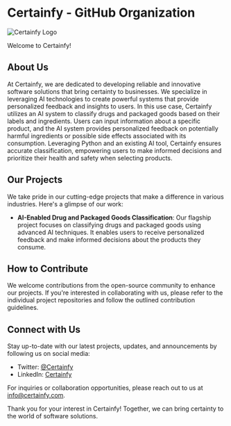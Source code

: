# Certainfy - GitHub Organization

![Certainfy Logo](https://example.com/logo.png)

Welcome to Certainfy!

## About Us

At Certainfy, we are dedicated to developing reliable and innovative software solutions that bring certainty to businesses. We specialize in leveraging AI technologies to create powerful systems that provide personalized feedback and insights to users. In this use case, Certainfy utilizes an AI system to classify drugs and packaged goods based on their labels and ingredients. Users can input information about a specific product, and the AI system provides personalized feedback on potentially harmful ingredients or possible side effects associated with its consumption. Leveraging Python and an existing AI tool, Certainfy ensures accurate classification, empowering users to make informed decisions and prioritize their health and safety when selecting products.


## Our Projects

We take pride in our cutting-edge projects that make a difference in various industries. Here's a glimpse of our work:

- **AI-Enabled Drug and Packaged Goods Classification**: Our flagship project focuses on classifying drugs and packaged goods using advanced AI techniques. It enables users to receive personalized feedback and make informed decisions about the products they consume.

## How to Contribute

We welcome contributions from the open-source community to enhance our projects. If you're interested in collaborating with us, please refer to the individual project repositories and follow the outlined contribution guidelines.

## Connect with Us

Stay up-to-date with our latest projects, updates, and announcements by following us on social media:

- Twitter: [@Certainfy](https://twitter.com/Certainfy)
- LinkedIn: [Certainfy](https://www.linkedin.com/company/certainfy)

For inquiries or collaboration opportunities, please reach out to us at [info@certainfy.com](mailto:info@certainfy.com).

Thank you for your interest in Certainfy! Together, we can bring certainty to the world of software solutions.

